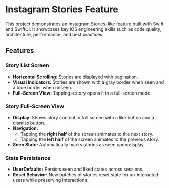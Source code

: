 # Instagram Stories Feature

This project demonstrates an Instagram Stories–like feature built with Swift and SwiftUI. It showcases key iOS engineering skills such as code quality, architecture, performance, and best practices.

## Features

### Story List Screen
- **Horizontal Scrolling:** Stories are displayed with pagination.
- **Visual Indicators:** Stories are shown with a gray border when seen and a blue border when unseen.
- **Full-Screen View:** Tapping a story opens it in a full-screen mode.

### Story Full-Screen View
- **Display:** Shows story content in full screen with a like button and a dismiss button.
- **Navigation:** 
  - Tapping the **right half** of the screen animates to the next story.
  - Tapping the **left half** of the screen animates to the previous story.
- **Seen State:** Automatically marks stories as seen upon display.

### State Persistence
- **UserDefaults:** Persists seen and liked states across sessions.
- **Reset Behavior:** New batches of stories reset state for un-interacted users while preserving interactions.
